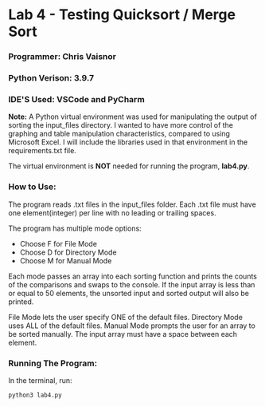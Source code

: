 # Lab 4 - Testing Quicksort / Merge Sort

### Programmer: Chris Vaisnor

### Python Verison: 3.9.7

### IDE'S Used: VSCode and PyCharm

__Note:__ A Python virtual environment was used for manipulating the output of sorting the input_files directory. I wanted to have more control of the graphing and table manipulation characteristics, compared to using Microsoft Excel. I will include the libraries used in that environment in the requirements.txt file. 

The virtual environment is **NOT** needed for running the program, **lab4.py**.

### How to Use:
The program reads .txt files in the input_files folder. Each .txt file must have one element(integer) per line with no leading or trailing spaces.

The program has multiple mode options:
* Choose F for File Mode
* Choose D for Directory Mode
* Choose M for Manual Mode

Each mode passes an array into each sorting function and prints the counts of the comparisons and swaps to the console. If the input array is less than or equal to 50 elements, the unsorted input and sorted output will also be printed.

File Mode lets the user specify ONE of the default files. Directory Mode uses ALL of the default files. Manual Mode prompts the user for an array to be sorted manually. The input array must have a space between each element.

### Running The Program:
In the terminal, run:
```commandline
python3 lab4.py
```



